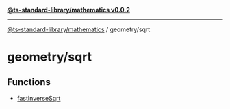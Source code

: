 [**@ts-standard-library/mathematics v0.0.2**](../../README.md)

***

[@ts-standard-library/mathematics](../../README.md) / geometry/sqrt

# geometry/sqrt

## Functions

- [fastInverseSqrt](functions/fastInverseSqrt.md)
